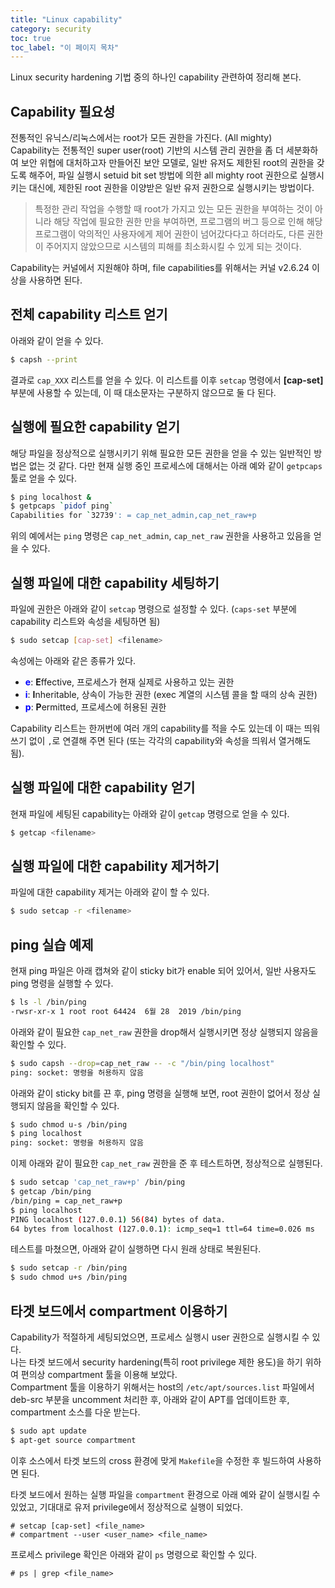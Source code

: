 ```yaml
---
title: "Linux capability"
category: security
toc: true
toc_label: "이 페이지 목차"
---
```


Linux security hardening 기법 중의 하나인 capability 관련하여 정리해 본다.

## Capability 필요성
전통적인 유닉스/리눅스에서는 root가 모든 권한을 가진다. (All mighty)  
Capability는 전통적인 super user(root) 기반의 시스템 관리 권한을 좀 더 세분화하여 보안 위협에 대처하고자 만들어진 보안 모델로, 일반 유저도 제한된 root의 권한을 갖도록 해주어, 파일 실행시 setuid bit set 방법에 의한 all mighty root 권한으로 실행시키는 대신에, 제한된 root 권한을 이양받은 일반 유저 권한으로 실행시키는 방법이다.  

> 특정한 관리 작업을 수행할 때 root가 가지고 있는 모든 권한을 부여하는 것이 아니라 해당 작업에 필요한 권한 만을 부여하면, 프로그램의 버그 등으로 인해 해당 프로그램이 악의적인 사용자에게 제어 권한이 넘어갔다다고 하더라도, 다른 권한이 주어지지 않았으므로 시스템의 피해를 최소화시킬 수 있게 되는 것이다.

Capability는 커널에서 지원해야 하며, file capabilities를 위해서는 커널 v2.6.24 이상을 사용하면 된다.  

## 전체 capability 리스트 얻기
아래와 같이 얻을 수 있다.
```sh
$ capsh --print
```
결과로 `cap_XXX` 리스트를 얻을 수 있다. 이 리스트를 이후 `setcap` 명령에서 **[cap-set]** 부분에 사용할 수 있는데, 이 때 대소문자는 구분하지 않으므로 둘 다 된다.

## 실행에 필요한 capability 얻기
해당 파일을 정상적으로 실행시키기 위해 필요한 모든 권한을 얻을 수 있는 일반적인 방법은 없는 것 같다. 다만 현재 실행 중인 프로세스에 대해서는 아래 예와 같이 `getpcaps` 툴로 얻을 수 있다.
```sh
$ ping localhost &
$ getpcaps `pidof ping`
Capabilities for `32739': = cap_net_admin,cap_net_raw+p
```
위의 예에서는 `ping` 명령은 `cap_net_admin`, `cap_net_raw` 권한을 사용하고 있음을 얻을 수 있다.

## 실행 파일에 대한 capability 세팅하기
파일에 권한은 아래와 같이 `setcap` 명령으로 설정할 수 있다. (`caps-set` 부분에 capability 리스트와 속성을 세팅하면 됨)
```sh
$ sudo setcap [cap-set] <filename>
```

속성에는 아래와 같은 종류가 있다.
* <span style="color:blue">**e**</span>: **E**ffective, 프로세스가 현재 실제로 사용하고 있는 권한
* <span style="color:blue">**i**</span>: **I**nheritable, 상속이 가능한 권한 (exec 계열의 시스템 콜을 할 때의 상속 권한)
* <span style="color:blue">**p**</span>: **P**ermitted, 프로세스에 허용된 권한

Capability 리스트는 한꺼번에 여러 개의 capability를 적을 수도 있는데 이 때는 띄워쓰기 없이 `,`로 연결해 주면 된다 (또는 각각의 capability와 속성을 띄워서 열거해도 됨).

## 실행 파일에 대한 capability 얻기
현재 파일에 세팅된 capability는 아래와 같이 `getcap` 명령으로 얻을 수 있다.
```sh
$ getcap <filename>
```

## 실행 파일에 대한 capability 제거하기
파일에 대한 capability 제거는 아래와 같이 할 수 있다.
```sh
$ sudo setcap -r <filename>
```

## ping 실습 예제
현재 ping 파일은 아래 캡쳐와 같이 sticky bit가 enable 되어 있어서, 일반 사용자도 ping 명령을 실행할 수 있다.
```sh
$ ls -l /bin/ping
-rwsr-xr-x 1 root root 64424  6월 28  2019 /bin/ping
```

아래와 같이 필요한 `cap_net_raw` 권한을 drop해서 실행시키면 정상 실행되지 않음을 확인할 수 있다.
```sh
$ sudo capsh --drop=cap_net_raw -- -c "/bin/ping localhost"
ping: socket: 명령을 허용하지 않음
```

아래와 같이 sticky bit를 끈 후, ping 명령을 실행해 보면, root 권한이 없어서 정상 실행되지 않음을 확인할 수 있다.
```sh
$ sudo chmod u-s /bin/ping
$ ping localhost
ping: socket: 명령을 허용하지 않음
```

이제 아래와 같이 필요한 `cap_net_raw` 권한을 준 후 테스트하면, 정상적으로 실행된다.
```sh
$ sudo setcap 'cap_net_raw+p' /bin/ping
$ getcap /bin/ping
/bin/ping = cap_net_raw+p
$ ping localhost
PING localhost (127.0.0.1) 56(84) bytes of data.
64 bytes from localhost (127.0.0.1): icmp_seq=1 ttl=64 time=0.026 ms
```

테스트를 마쳤으면, 아래와 같이 실행하면 다시 원래 상태로 복원된다.
```sh
$ sudo setcap -r /bin/ping
$ sudo chmod u+s /bin/ping
```

## 타겟 보드에서 compartment 이용하기
Capability가 적절하게 세팅되었으면, 프로세스 실행시 user 권한으로 실행시킬 수 있다.  
나는 타겟 보드에서 security hardening(특히 root privilege 제한 용도)을 하기 위하여 편의상 compartment 툴을 이용해 보았다.  
Compartment 툴을 이용하기 위해서는 host의 `/etc/apt/sources.list` 파일에서 deb-src 부분을 uncomment 처리한 후, 아래와 같이 APT를 업데이트한 후, compartment 소스를 다운 받는다.
```sh
$ sudo apt update
$ apt-get source compartment
```
이후 소스에서 타겟 보드의 cross 환경에 맞게 `Makefile`을 수정한 후 빌드하여 사용하면 된다.

타겟 보드에서 원하는 실행 파일을 `compartment` 환경으로 아래 예와 같이 실행시킬 수 있었고, 기대대로 유저 privilege에서 정상적으로 실행이 되었다.
```console
# setcap [cap-set] <file_name>
# compartment --user <user_name> <file_name>
```

프로세스 privilege 확인은 아래와 같이 `ps` 명령으로 확인할 수 있다.
```console
# ps | grep <file_name>
```
